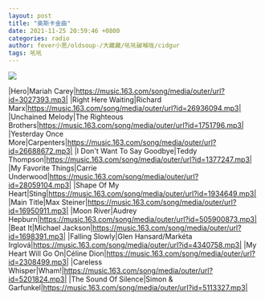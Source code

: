 ```yaml
---
layout: post
title: "奥斯卡金曲"
date: 2021-11-25 20:59:46 +0800
categories: radio
author: fever小思/oldsoup-/大藏藏/吼吼破喉咙/cidgur
tags: 吼吼
---
```

![]({{site.baseurl}}/images/cover_20211125.jpg)

|Hero|Mariah Carey|https://music.163.com/song/media/outer/url?id=3027393.mp3|
|Right Here Waiting|Richard Marx|https://music.163.com/song/media/outer/url?id=26936094.mp3|
|Unchained Melody|The Righteous Brothers|https://music.163.com/song/media/outer/url?id=1751796.mp3|
|Yesterday Once More|Carpenters|https://music.163.com/song/media/outer/url?id=26688672.mp3|
|I Don't Want To Say Goodbye|Teddy Thompson|https://music.163.com/song/media/outer/url?id=1377247.mp3|
|My Favorite Things|Carrie Underwood|https://music.163.com/song/media/outer/url?id=28059104.mp3|
|Shape Of My Heart|Sting|https://music.163.com/song/media/outer/url?id=1934649.mp3|
|Main Title|Max Steiner|https://music.163.com/song/media/outer/url?id=16950911.mp3|
|Moon River|Audrey Hepburn|https://music.163.com/song/media/outer/url?id=505900873.mp3|
|Beat It|Michael Jackson|https://music.163.com/song/media/outer/url?id=1698391.mp3|
|Falling Slowly|Glen Hansard/Markéta Irglová|https://music.163.com/song/media/outer/url?id=4340758.mp3|
|My Heart Will Go On|Céline Dion|https://music.163.com/song/media/outer/url?id=2308499.mp3|
|Careless Whisper|Wham!|https://music.163.com/song/media/outer/url?id=5201824.mp3|
|The Sound Of Silence|Simon & Garfunkel|https://music.163.com/song/media/outer/url?id=5113327.mp3|

